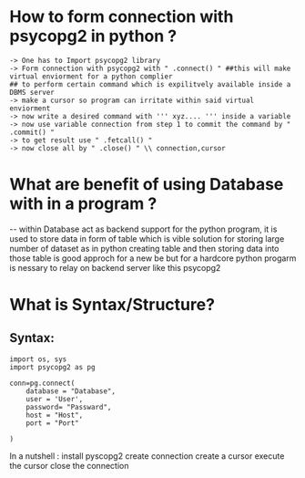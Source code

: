 # How to form connection with psycopg2 in python ?
    -> One has to Import psycopg2 library 
    -> Form connection with psycopg2 with " .connect() " ##this will make virtual enviorment for a python complier
    ## to perform certain command which is expilitvely available inside a DBMS server
    -> make a cursor so program can irritate within said virtual enviorment
    -> now write a desired command with ''' xyz.... ''' inside a variable
    -> now use variable connection from step 1 to commit the command by " .commit() "
    -> to get result use " .fetcall() "
    -> now close all by " .close() " \\ connection,cursor

# What are benefit of using Database with in a program ?
\-- within Database act as backend support for the python program, 
    it is used to store data in form of table which is vible solution for
    storing large number of dataset as in python creating table and then 
    storing data into those table is good approch for a new be but for a
    hardcore python progarm is nessary to relay on backend server like 
    this psycopg2 

# What is Syntax/Structure?
 ## Syntax:

    import os, sys
    import psycopg2 as pg

    conn=pg.connect(
        database = "Database",
        user = 'User',
        password= "Passward",
        host = "Host",
        port = "Port"

    )

In a nutshell :
install pyscopg2
create connection
create a cursor
execute the cursor
close the connection